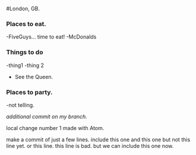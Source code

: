 #London, GB.

### Places to eat.
-FiveGuys... time to eat!
-McDonalds

### Things to do
-thing1
-thing 2
- See the Queen.

### Places to party.
-not telling.

*additional commit on my branch.*

local change number 1 made with Atom.

make a commit of just a few lines.
include this one
and this one
but not this line yet.
or this line. this line is bad.
but we can include this one now.
